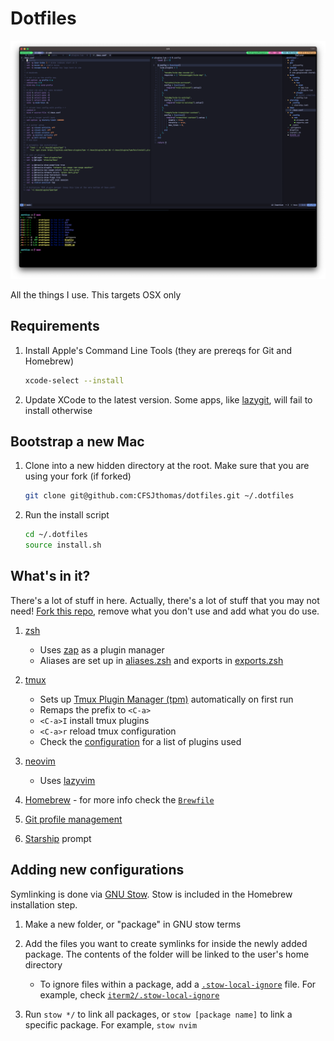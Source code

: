 # Dotfiles

![dotfiles image](./dotfiles.png)

All the things I use. This targets OSX only

## Requirements

1. Install Apple's Command Line Tools (they are prereqs for Git and Homebrew)

   ```sh
   xcode-select --install
   ```

2. Update XCode to the latest version. Some apps, like [lazygit](https://github.com/jesseduffield/lazygit), will fail to install otherwise

## Bootstrap a new Mac

1. Clone into a new hidden directory at the root. Make sure that you are using your fork (if forked)

   ```sh
   git clone git@github.com:CFSJthomas/dotfiles.git ~/.dotfiles
   ```

2. Run the install script

   ```sh
   cd ~/.dotfiles
   source install.sh
   ```

## What's in it?

There's a lot of stuff in here. Actually, there's a lot of stuff that you may not need! [Fork this repo](https://github.com/AndresRodH/dotfiles/fork), remove what you don't use and add what you do use.

1. [zsh](https://www.zsh.org/)
   - Uses [zap](https://github.com/zap-zsh/zap) as a plugin manager
   - Aliases are set up in [aliases.zsh](`zsh/.config/zsh/aliases.zsh`) and exports in [exports.zsh](`zsh/.config/zsh/exports.zsh`)

2. [tmux](https://github.com/tmux/tmux)
   - Sets up [Tmux Plugin Manager (tpm)](https://github.com/tmux-plugins/tpm) automatically on first run
   - Remaps the prefix to `<C-a>`
   - `<C-a>I` install tmux plugins
   - `<C-a>r` reload tmux configuration
   - Check the [configuration](`tmux/.tmux.conf`) for a list of plugins used

3. [neovim](https://neovim.io/)
   - Uses [lazyvim](https://www.lazyvim.org/) 

4. [Homebrew](https://brew.sh/) - for more info check the [`Brewfile`](Brewfile)

5. [Git profile management](`git/.gitconfig`)

6. [Starship](https://starship.rs/) prompt

## Adding new configurations

Symlinking is done via [GNU Stow](https://www.gnu.org/software/stow/). Stow is included in the Homebrew installation step.

1. Make a new folder, or "package" in GNU stow terms

2. Add the files you want to create symlinks for inside the newly added package. The contents of the folder will be linked to the user's home directory
   - To ignore files within a package, add a [`.stow-local-ignore`](https://www.gnu.org/software/stow/manual/html_node/Types-And-Syntax-Of-Ignore-Lists.html) file. For example, check [`iterm2/.stow-local-ignore`](iterm2/.stow-local-ignore)

3. Run `stow */` to link all packages, or `stow [package name]` to link a specific package. For example, `stow nvim`
